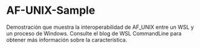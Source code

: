 # <a name="af-unix-sample"></a>AF-UNIX-Sample

Demostración que muestra la interoperabilidad de AF_UNIX entre un WSL y un proceso de Windows. Consulte el blog de WSL CommandLine para obtener más información sobre la característica.
